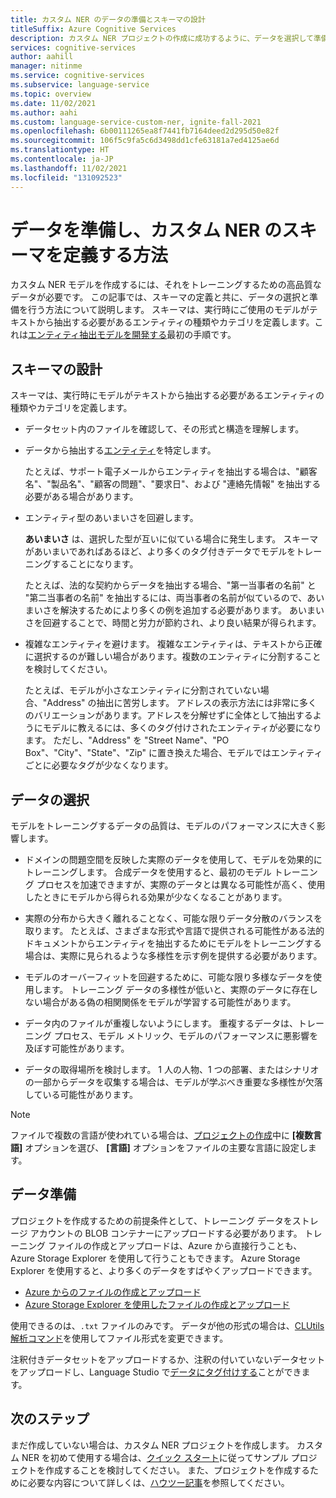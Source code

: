 ```yaml
---
title: カスタム NER のデータの準備とスキーマの設計
titleSuffix: Azure Cognitive Services
description: カスタム NER プロジェクトの作成に成功するように、データを選択して準備する方法について説明します。
services: cognitive-services
author: aahill
manager: nitinme
ms.service: cognitive-services
ms.subservice: language-service
ms.topic: overview
ms.date: 11/02/2021
ms.author: aahi
ms.custom: language-service-custom-ner, ignite-fall-2021
ms.openlocfilehash: 6b00111265ea8f7441fb7164deed2d295d50e82f
ms.sourcegitcommit: 106f5c9fa5c6d3498dd1cfe63181a7ed4125ae6d
ms.translationtype: HT
ms.contentlocale: ja-JP
ms.lasthandoff: 11/02/2021
ms.locfileid: "131092523"
---
```

# <a name="how-to-prepare-data-and-define-a-schema-for-custom-ner"></a>データを準備し、カスタム NER のスキーマを定義する方法

カスタム NER モデルを作成するには、それをトレーニングするための高品質なデータが必要です。 この記事では、スキーマの定義と共に、データの選択と準備を行う方法について説明します。 スキーマは、実行時にご使用のモデルがテキストから抽出する必要があるエンティティの種類やカテゴリを定義します。これは[エンティティ抽出モデルを開発する](../overview.md#application-development-lifecycle)最初の手順です。

## <a name="schema-design"></a>スキーマの設計

スキーマは、実行時にモデルがテキストから抽出する必要があるエンティティの種類やカテゴリを定義します。

* データセット内のファイルを確認して、その形式と構造を理解します。

* データから抽出する[エンティティ](../glossary.md#entity)を特定します。

    たとえば、サポート電子メールからエンティティを抽出する場合は、"顧客名"、"製品名"、"顧客の問題"、"要求日"、および "連絡先情報" を抽出する必要がある場合があります。

* エンティティ型のあいまいさを回避します。

    **あいまいさ** は、選択した型が互いに似ている場合に発生します。 スキーマがあいまいであればあるほど、より多くのタグ付きデータでモデルをトレーニングすることになります。

    たとえば、法的な契約からデータを抽出する場合、"第一当事者の名前" と "第二当事者の名前" を抽出するには、両当事者の名前が似ているので、あいまいさを解決するためにより多くの例を追加する必要があります。 あいまいさを回避することで、時間と労力が節約され、より良い結果が得られます。

* 複雑なエンティティを避けます。 複雑なエンティティは、テキストから正確に選択するのが難しい場合があります。複数のエンティティに分割することを検討してください。

    たとえば、モデルが小さなエンティティに分割されていない場合、"Address" の抽出に苦労します。 アドレスの表示方法には非常に多くのバリエーションがあります。アドレスを分解せずに全体として抽出するようにモデルに教えるには、多くのタグ付けされたエンティティが必要になります。 ただし、"Address" を "Street Name"、"PO Box"、"City"、"State"、"Zip" に置き換えた場合、モデルではエンティティごとに必要なタグが少なくなります。

## <a name="data-selection"></a>データの選択

モデルをトレーニングするデータの品質は、モデルのパフォーマンスに大きく影響します。

* ドメインの問題空間を反映した実際のデータを使用して、モデルを効果的にトレーニングします。 合成データを使用すると、最初のモデル トレーニング プロセスを加速できますが、実際のデータとは異なる可能性が高く、使用したときにモデルから得られる効果が少なくなることがあります。

* 実際の分布から大きく離れることなく、可能な限りデータ分散のバランスを取ります。 たとえば、さまざまな形式や言語で提供される可能性がある法的ドキュメントからエンティティを抽出するためにモデルをトレーニングする場合は、実際に見られるような多様性を示す例を提供する必要があります。

* モデルのオーバーフィットを回避するために、可能な限り多様なデータを使用します。 トレーニング データの多様性が低いと、実際のデータに存在しない場合がある偽の相関関係をモデルが学習する可能性があります。 
 
* データ内のファイルが重複しないようにします。 重複するデータは、トレーニング プロセス、モデル メトリック、モデルのパフォーマンスに悪影響を及ぼす可能性があります。 

* データの取得場所を検討します。 1 人の人物、1 つの部署、またはシナリオの一部からデータを収集する場合は、モデルが学ぶべき重要な多様性が欠落している可能性があります。 

> [!NOTE]
> ファイルで複数の言語が使われている場合は、[プロジェクトの作成](../quickstart.md)中に **[複数言語]** オプションを選び、 **[言語]** オプションをファイルの主要な言語に設定します。

## <a name="data-preparation"></a>データ準備

プロジェクトを作成するための前提条件として、トレーニング データをストレージ アカウントの BLOB コンテナーにアップロードする必要があります。 トレーニング ファイルの作成とアップロードは、Azure から直接行うことも、 Azure Storage Explorer を使用して行うこともできます。 Azure Storage Explorer を使用すると、より多くのデータをすばやくアップロードできます。  

* [Azure からのファイルの作成とアップロード](/azure/storage/blobs/storage-quickstart-blobs-portal#create-a-container)
* [Azure Storage Explorer を使用したファイルの作成とアップロード](/azure/vs-azure-tools-storage-explorer-blobs)

使用できるのは、`.txt` ファイルのみです。 データが他の形式の場合は、[CLUtils 解析コマンド](https://github.com/microsoft/CogSLanguageUtilities/blob/main/CLUtils/CogSLanguageUtilities.ViewLayer.CliCommands/Commands/ParseCommand/README.md)を使用してファイル形式を変更できます。

 注釈付きデータセットをアップロードするか、注釈の付いていないデータセットをアップロードし、Language Studio で[データにタグ付けする](../how-to/tag-data.md)ことができます。 
 
## <a name="next-steps"></a>次のステップ

まだ作成していない場合は、カスタム NER プロジェクトを作成します。 カスタム NER を初めて使用する場合は、[クイック スタート](../quickstart.md)に従ってサンプル プロジェクトを作成することを検討してください。 また、プロジェクトを作成するために必要な内容について詳しくは、[ハウツー記事](../how-to/create-project.md)を参照してください。 

